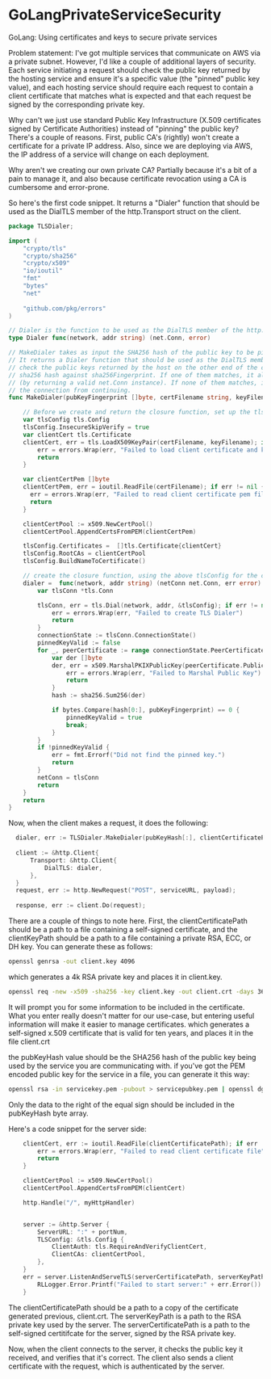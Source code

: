 # GoLangPrivateServiceSecurity
GoLang: Using certificates and keys to secure private services

Problem statement: I've got multiple services that communicate on AWS via a private subnet. However, I'd like a couple of additional layers of security. Each service initiating a request should check the public key returned by the hosting service and ensure it's a specific value (the "pinned" public key value), and each hosting service should require each request to contain a client certificate that matches what is expected and that each request be signed by the corresponding private key.

Why can't we just use standard Public Key Infrastructure (X.509 certificates signed by Certificate Authorities) instead of "pinning" the public key? There's a couple of reasons. First, public CA's (rightly) won't create a certificate for a private IP address. Also, since we are deploying via AWS, the IP address of a service will change on each deployment.

Why aren't we creating our own private CA? Partially because it's a bit of a pain to manage it, and also because certificate revocation using a CA is cumbersome and error-prone.

So here's the first code snippet. It returns a "Dialer" function that should be used as the DialTLS member of the http.Transport struct on the client.

```go
package TLSDialer;

import (
    "crypto/tls"
    "crypto/sha256"
    "crypto/x509"
    "io/ioutil"
    "fmt"
    "bytes"
    "net"
    
    "github.com/pkg/errors"
)

// Dialer is the function to be used as the DialTLS member of the http.Transport struct.
type Dialer func(network, addr string) (net.Conn, error)

// MakeDialer takes as input the SHA256 hash of the public key to be pinned and a path to a client certificate file and a path to the associated key file.
// It returns a Dialer function that should be used as the DialTLS member of the http.Transport struct. The returned function will send the client certificate, and 
// check the public keys returned by the host on the other end of the connection and compare their 
// sha256 hash against sha256Fingerprint. If one of them matches, it allows the connection to continue
// (by returning a valid net.Conn instance). If none of them matches, it generates an error, which prevents
// the connection from continuing.
func MakeDialer(pubKeyFingerprint []byte, certFilename string, keyFilename string) (dialer Dialer, err error) {

    // Before we create and return the closure function, set up the tlsConfig with the client certificate
    var tlsConfig tls.Config
    tlsConfig.InsecureSkipVerify = true
    var clientCert tls.Certificate
    clientCert, err = tls.LoadX509KeyPair(certFilename, keyFilename); if err != nil {
        err = errors.Wrap(err, "Failed to load client certificate and key")
        return
    }

    var clientCertPem []byte
    clientCertPem, err = ioutil.ReadFile(certFilename); if err != nil {
      err = errors.Wrap(err, "Failed to read client certificate pem file")
      return
    }

    clientCertPool := x509.NewCertPool()
    clientCertPool.AppendCertsFromPEM(clientCertPem)

    tlsConfig.Certificates =  []tls.Certificate{clientCert}
    tlsConfig.RootCAs = clientCertPool
    tlsConfig.BuildNameToCertificate()

    // create the closure function, using the above tlsConfig for the connection
    dialer =  func(network, addr string) (netConn net.Conn, err error) {
        var tlsConn *tls.Conn

        tlsConn, err = tls.Dial(network, addr, &tlsConfig); if err != nil {
            err = errors.Wrap(err, "Failed to create TLS Dialer")
            return
        }
        connectionState := tlsConn.ConnectionState()
        pinnedKeyValid := false
        for _, peerCertificate := range connectionState.PeerCertificates {
            var der []byte
            der, err = x509.MarshalPKIXPublicKey(peerCertificate.PublicKey); if err != nil {
                err = errors.Wrap(err, "Failed to Marshal Public Key")
                return
            }
            hash := sha256.Sum256(der)

            if bytes.Compare(hash[0:], pubKeyFingerprint) == 0 {
                pinnedKeyValid = true
                break;
            }
        }
        if !pinnedKeyValid {
            err = fmt.Errorf("Did not find the pinned key.")
            return
        }
        netConn = tlsConn
        return
    }
    return
}
```
Now, when the client makes a request, it does the following:
```go
  dialer, err := TLSDialer.MakeDialer(pubKeyHash[:], clientCertificatePath, clientKeyPath);
  
  client := &http.Client{
      Transport: &http.Client{
          DialTLS: dialer,
      },
  }
  request, err := http.NewRequest("POST", serviceURL, payload);
  
  response, err := client.Do(request);
```
There are a couple of things to note here. First, the clientCertificatePath should be a path to a file containing a self-signed certificate, and the clientKeyPath should be a path to a file containing a private RSA, ECC, or DH key. You can generate these as follows:
```bash
openssl genrsa -out client.key 4096
```
which generates a 4k RSA private key and places it in client.key.
```bash
openssl req -new -x509 -sha256 -key client.key -out client.crt -days 3650
```
It will prompt you for some information to be included in the certificate. What you enter really doesn't matter for our use-case, but entering useful information will make it easier to manage certificates.
which generates a self-signed x.509 certificate that is valid for ten years, and places it in the file client.crt

the pubKeyHash value should be the SHA256 hash of the public key being used by the service you are communicating with. if you've got the PEM encoded public key for the service in a file, you can generate it this way:
```bash
openssl rsa -in servicekey.pem -pubout > servicepubkey.pem | openssl dgst -sha256
```
Only the data to the right of the equal sign should be included in the pubKeyHash byte array.

Here's a code snippet for the server side:
```go
    clientCert, err := ioutil.ReadFile(clientCertificatePath); if err != nil {
        err = errors.Wrap(err, "Failed to read client certificate file")
        return
    }

    clientCertPool := x509.NewCertPool()
    clientCertPool.AppendCertsFromPEM(clientCert)

    http.Handle("/", myHttpHandler)


    server := &http.Server {
        ServerURL: ":" + portNum,
        TLSConfig: &tls.Config {
            ClientAuth: tls.RequireAndVerifyClientCert,
            ClientCAs: clientCertPool,
        },
    }
    err = server.ListenAndServeTLS(serverCertificatePath, serverKeyPath); if err != nil {
        RLLogger.Error.Printf("Failed to start server:" + err.Error())
    }
```
The clientCertificatePath should be a path to a copy of the certificate generated previous, client.crt.
The serverKeyPath is a path to the RSA private key used by the server.
The serverCertificatePath is a path to the self-signed certitifcate for the server, signed by the RSA private key.

Now, when the client connects to the server, it checks the public key it received, and verifies that it's correct. The client also sends a client certificate with the request, which is authenticated by the server.

